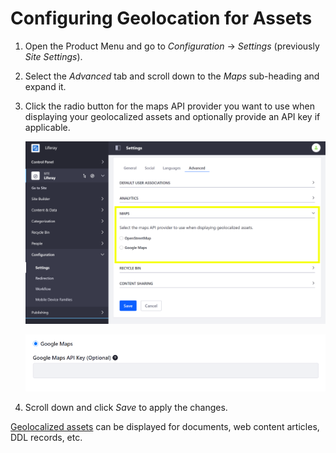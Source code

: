 # Configuring Geolocation for Assets

<!-- This article could use an introductory paragraph that answers: what geolocated assets are - IDEALLY we present a screenshot of an asset being displayed in liferay that shows geolocation data included. This gives the reader a sense of what this article is helping them accomplish. -->

1. Open the Product Menu and go to _Configuration_ &rarr; _Settings_ (previously _Site Settings_).
1. Select the _Advanced_ tab and scroll down to the _Maps_ sub-heading and expand it.
1. Click the radio button for the maps API provider you want to use when displaying your geolocalized assets and optionally provide an API key if applicable.

    ![You can configure geolocation for your Site's assets from the Site's Advanced settings.](./configuring-geolocation-for-assets/images/01.png)

    ![You can optionally provide an API key for Google Maps.](./configuring-geolocation-for-assets/images/02.png)

1. Scroll down and click _Save_ to apply the changes.

[Geolocalized assets](../../../content-authoring-and-management/05-tags-and-categories/01-user-guide/01-geolocating-assets/README.md) can be displayed for documents, web content articles, DDL records, etc.
